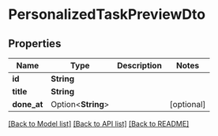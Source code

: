 # PersonalizedTaskPreviewDto

## Properties

Name | Type | Description | Notes
------------ | ------------- | ------------- | -------------
**id** | **String** |  | 
**title** | **String** |  | 
**done_at** | Option<**String**> |  | [optional]

[[Back to Model list]](../README.md#documentation-for-models) [[Back to API list]](../README.md#documentation-for-api-endpoints) [[Back to README]](../README.md)


